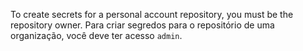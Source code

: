 To create secrets for a personal account repository, you must be the repository owner. Para criar segredos para o repositório de uma organização, você deve ter acesso `admin`.
